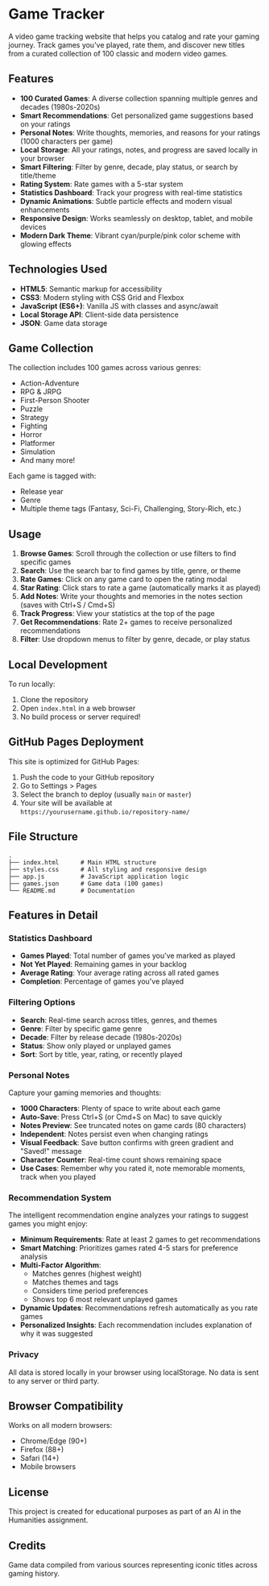 # Game Tracker

A video game tracking website that helps you catalog and rate your gaming journey. Track games you've played, rate them, and discover new titles from a curated collection of 100 classic and modern video games.

## Features

- **100 Curated Games**: A diverse collection spanning multiple genres and decades (1980s-2020s)
- **Smart Recommendations**: Get personalized game suggestions based on your ratings
- **Personal Notes**: Write thoughts, memories, and reasons for your ratings (1000 characters per game)
- **Local Storage**: All your ratings, notes, and progress are saved locally in your browser
- **Smart Filtering**: Filter by genre, decade, play status, or search by title/theme
- **Rating System**: Rate games with a 5-star system
- **Statistics Dashboard**: Track your progress with real-time statistics
- **Dynamic Animations**: Subtle particle effects and modern visual enhancements
- **Responsive Design**: Works seamlessly on desktop, tablet, and mobile devices
- **Modern Dark Theme**: Vibrant cyan/purple/pink color scheme with glowing effects

## Technologies Used

- **HTML5**: Semantic markup for accessibility
- **CSS3**: Modern styling with CSS Grid and Flexbox
- **JavaScript (ES6+)**: Vanilla JS with classes and async/await
- **Local Storage API**: Client-side data persistence
- **JSON**: Game data storage

## Game Collection

The collection includes 100 games across various genres:
- Action-Adventure
- RPG & JRPG
- First-Person Shooter
- Puzzle
- Strategy
- Fighting
- Horror
- Platformer
- Simulation
- And many more!

Each game is tagged with:
- Release year
- Genre
- Multiple theme tags (Fantasy, Sci-Fi, Challenging, Story-Rich, etc.)

## Usage

1. **Browse Games**: Scroll through the collection or use filters to find specific games
2. **Search**: Use the search bar to find games by title, genre, or theme
3. **Rate Games**: Click on any game card to open the rating modal
4. **Star Rating**: Click stars to rate a game (automatically marks it as played)
5. **Add Notes**: Write your thoughts and memories in the notes section (saves with Ctrl+S / Cmd+S)
6. **Track Progress**: View your statistics at the top of the page
7. **Get Recommendations**: Rate 2+ games to receive personalized recommendations
8. **Filter**: Use dropdown menus to filter by genre, decade, or play status

## Local Development

To run locally:

1. Clone the repository
2. Open `index.html` in a web browser
3. No build process or server required!

## GitHub Pages Deployment

This site is optimized for GitHub Pages:

1. Push the code to your GitHub repository
2. Go to Settings > Pages
3. Select the branch to deploy (usually `main` or `master`)
4. Your site will be available at `https://yourusername.github.io/repository-name/`

## File Structure

```
.
├── index.html      # Main HTML structure
├── styles.css      # All styling and responsive design
├── app.js          # JavaScript application logic
├── games.json      # Game data (100 games)
└── README.md       # Documentation
```

## Features in Detail

### Statistics Dashboard
- **Games Played**: Total number of games you've marked as played
- **Not Yet Played**: Remaining games in your backlog
- **Average Rating**: Your average rating across all rated games
- **Completion**: Percentage of games you've played

### Filtering Options
- **Search**: Real-time search across titles, genres, and themes
- **Genre**: Filter by specific game genre
- **Decade**: Filter by release decade (1980s-2020s)
- **Status**: Show only played or unplayed games
- **Sort**: Sort by title, year, rating, or recently played

### Personal Notes
Capture your gaming memories and thoughts:
- **1000 Characters**: Plenty of space to write about each game
- **Auto-Save**: Press Ctrl+S (or Cmd+S on Mac) to save quickly
- **Notes Preview**: See truncated notes on game cards (80 characters)
- **Independent**: Notes persist even when changing ratings
- **Visual Feedback**: Save button confirms with green gradient and "Saved!" message
- **Character Counter**: Real-time count shows remaining space
- **Use Cases**: Remember why you rated it, note memorable moments, track when you played

### Recommendation System
The intelligent recommendation engine analyzes your ratings to suggest games you might enjoy:
- **Minimum Requirements**: Rate at least 2 games to get recommendations
- **Smart Matching**: Prioritizes games rated 4-5 stars for preference analysis
- **Multi-Factor Algorithm**:
  - Matches genres (highest weight)
  - Matches themes and tags
  - Considers time period preferences
  - Shows top 6 most relevant unplayed games
- **Dynamic Updates**: Recommendations refresh automatically as you rate games
- **Personalized Insights**: Each recommendation includes explanation of why it was suggested

### Privacy
All data is stored locally in your browser using localStorage. No data is sent to any server or third party.

## Browser Compatibility

Works on all modern browsers:
- Chrome/Edge (90+)
- Firefox (88+)
- Safari (14+)
- Mobile browsers

## License

This project is created for educational purposes as part of an AI in the Humanities assignment.

## Credits

Game data compiled from various sources representing iconic titles across gaming history.
